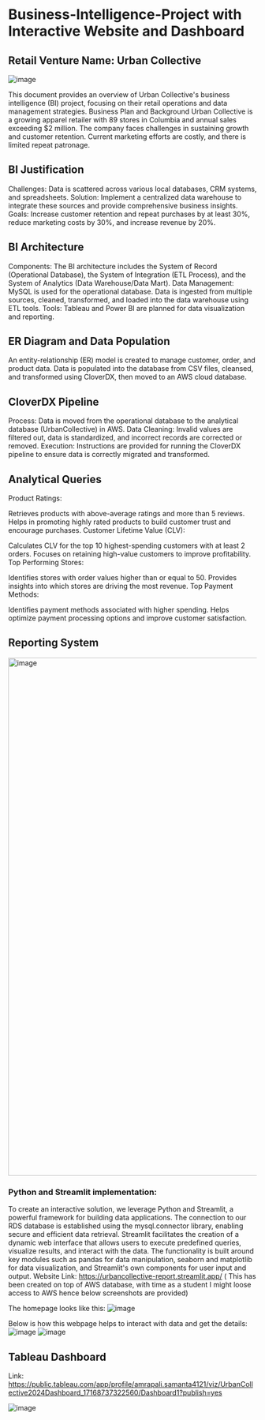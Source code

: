 # Business-Intelligence-Project with Interactive Website and Dashboard
## Retail Venture Name: Urban Collective

![image](https://github.com/Amrapali03/Interactive-End-to-end-Retail-Business-Intelligence-Project/assets/114306627/e28e5565-8692-4e92-a005-3b61b9b14250)

This document provides an overview of Urban Collective's business intelligence (BI) project, focusing on their retail operations and data management strategies.
Business Plan and Background
Urban Collective is a growing apparel retailer with 89 stores in Columbia and annual sales exceeding $2 million.
The company faces challenges in sustaining growth and customer retention.
Current marketing efforts are costly, and there is limited repeat patronage.

## BI Justification
Challenges: Data is scattered across various local databases, CRM systems, and spreadsheets.
Solution: Implement a centralized data warehouse to integrate these sources and provide comprehensive business insights.
Goals: Increase customer retention and repeat purchases by at least 30%, reduce marketing costs by 30%, and increase revenue by 20%.

## BI Architecture
Components: The BI architecture includes the System of Record (Operational Database), the System of Integration (ETL Process), and the System of Analytics (Data Warehouse/Data Mart).
Data Management: MySQL is used for the operational database. Data is ingested from multiple sources, cleaned, transformed, and loaded into the data warehouse using ETL tools.
Tools: Tableau and Power BI are planned for data visualization and reporting.

## ER Diagram and Data Population
An entity-relationship (ER) model is created to manage customer, order, and product data.
Data is populated into the database from CSV files, cleansed, and transformed using CloverDX, then moved to an AWS cloud database.

## CloverDX Pipeline
Process: Data is moved from the operational database to the analytical database (UrbanCollective) in AWS.
Data Cleaning: Invalid values are filtered out, data is standardized, and incorrect records are corrected or removed.
Execution: Instructions are provided for running the CloverDX pipeline to ensure data is correctly migrated and transformed.


## Analytical Queries
Product Ratings:

Retrieves products with above-average ratings and more than 5 reviews.
Helps in promoting highly rated products to build customer trust and encourage purchases.
Customer Lifetime Value (CLV):

Calculates CLV for the top 10 highest-spending customers with at least 2 orders.
Focuses on retaining high-value customers to improve profitability.
Top Performing Stores:

Identifies stores with order values higher than or equal to 50.
Provides insights into which stores are driving the most revenue.
Top Payment Methods:

Identifies payment methods associated with higher spending.
Helps optimize payment processing options and improve customer satisfaction.

## Reporting System
<img width="1050" alt="image" src="https://github.com/Amrapali03/Interactive-End-to-end-Retail-Business-Intelligence-Project/assets/114306627/5f6fcdea-9e2d-49f3-940a-cb17029be67e">

### Python and Streamlit implementation: 
To create an interactive solution, we leverage Python and Streamlit, a powerful framework for building data applications. 
The connection to our RDS database is established using the mysql.connector library, enabling secure and efficient data retrieval.
Streamlit facilitates the creation of a dynamic web interface that allows users to execute predefined queries, visualize results, and interact with the data. 
The functionality is built around key modules such as pandas for data manipulation, seaborn and matplotlib for data visualization, and Streamlit's own components for user input and output. 
Website Link: https://urbancollective-report.streamlit.app/ ( This has been created on top of AWS database, with time as a student I might loose access to AWS hence below screenshots are provided)

The homepage looks like this:
![image](https://github.com/Amrapali03/Urban-Collective-s-business-intelligence-Project/assets/114306627/0dd08700-c10e-47bd-9701-c54ecc597bc3)

Below is how this webpage helps to interact with data and get the details:
![image](https://github.com/Amrapali03/Urban-Collective-s-business-intelligence-Project/assets/114306627/cdbeeca8-dc40-43e0-beb2-df4bc2a06b88)
![image](https://github.com/Amrapali03/Urban-Collective-s-business-intelligence-Project/assets/114306627/9bd75a59-8828-484b-ac9c-ee5d0efa2d8c)



## Tableau Dashboard
Link: https://public.tableau.com/app/profile/amrapali.samanta4121/viz/UrbanCollective2024Dashboard_17168737322560/Dashboard1?publish=yes

![image](https://github.com/Amrapali03/Urban-Collective-s-business-intelligence-Project/assets/114306627/3f3703fe-d7bb-459a-883b-445c4dbcd08a)
